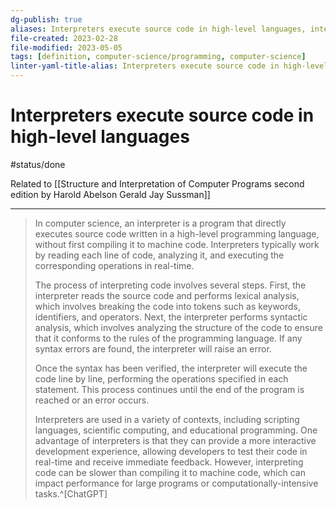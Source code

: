 ```yaml
---
dg-publish: true
aliases: Interpreters execute source code in high-level languages, interpreter, compiling code, source code, machine code, interpreters, program execution
file-created: 2023-02-28
file-modified: 2023-05-05
tags: [definition, computer-science/programming, computer-science]
linter-yaml-title-alias: Interpreters execute source code in high-level languages
---
```


# Interpreters execute source code in high-level languages

#status/done

Related to [[Structure and Interpretation of Computer Programs second edition by Harold Abelson Gerald Jay Sussman]]

---

> In computer science, an interpreter is a program that directly executes source code written in a high-level programming language, without first compiling it to machine code. Interpreters typically work by reading each line of code, analyzing it, and executing the corresponding operations in real-time.
>
> The process of interpreting code involves several steps. First, the interpreter reads the source code and performs lexical analysis, which involves breaking the code into tokens such as keywords, identifiers, and operators. Next, the interpreter performs syntactic analysis, which involves analyzing the structure of the code to ensure that it conforms to the rules of the programming language. If any syntax errors are found, the interpreter will raise an error.
>
> Once the syntax has been verified, the interpreter will execute the code line by line, performing the operations specified in each statement. This process continues until the end of the program is reached or an error occurs.
>
> Interpreters are used in a variety of contexts, including scripting languages, scientific computing, and educational programming. One advantage of interpreters is that they can provide a more interactive development experience, allowing developers to test their code in real-time and receive immediate feedback. However, interpreting code can be slower than compiling it to machine code, which can impact performance for large programs or computationally-intensive tasks.^[ChatGPT]
